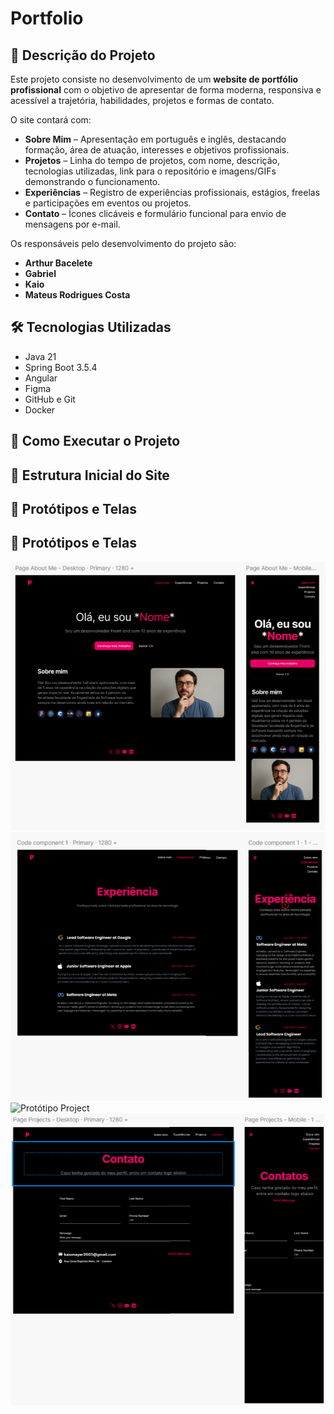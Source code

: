 # Portfolio
## 📖 Descrição do Projeto
Este projeto consiste no desenvolvimento de um **website de portfólio profissional** com o objetivo de apresentar de forma moderna, responsiva e acessível a trajetória, habilidades, projetos e formas de contato. 

O site contará com:  

- **Sobre Mim** – Apresentação em português e inglês, destacando formação, área de atuação, interesses e objetivos profissionais.  
- **Projetos** – Linha do tempo de projetos, com nome, descrição, tecnologias utilizadas, link para o repositório e imagens/GIFs demonstrando o funcionamento.  
- **Experiências** – Registro de experiências profissionais, estágios, freelas e participações em eventos ou projetos.  
- **Contato** – Ícones clicáveis e formulário funcional para envio de mensagens por e-mail.  

Os responsáveis pelo desenvolvimento do projeto são:  
- **Arthur Bacelete**  
- **Gabriel**  
- **Kaio**  
- **Mateus Rodrigues Costa**  
## 🛠️ Tecnologias Utilizadas
- Java 21
- Spring Boot 3.5.4
- Angular
- Figma
- GitHub e Git
- Docker
## 🚀 Como Executar o Projeto
## 🌳 Estrutura Inicial do Site
## 🎨 Protótipos e Telas
## 🎨 Protótipos e Telas
![Protótipo Home](img/Home.png)  
![Protótipo Experience](img/experience.png)  
![Protótipo Project](img/project.png)  
![Protótipo Contact](img/contact.png)  



